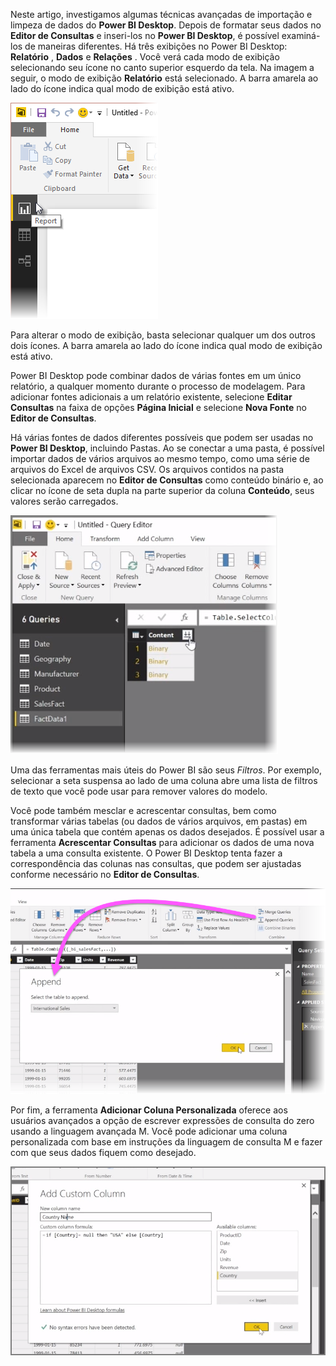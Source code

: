 Neste artigo, investigamos algumas técnicas avançadas de importação e limpeza de dados do **Power BI Desktop**. Depois de formatar seus dados no **Editor de Consultas** e inseri-los no **Power BI Desktop**, é possível examiná-los de maneiras diferentes. Há três exibições no Power BI Desktop: **Relatório** , **Dados** e **Relações** . Você verá cada modo de exibição selecionando seu ícone no canto superior esquerdo da tela. Na imagem a seguir, o modo de exibição **Relatório** está selecionado. A barra amarela ao lado do ícone indica qual modo de exibição está ativo.

![](media/1-4-advanced-data-sources-and-transformation/1-4_1.png)

Para alterar o modo de exibição, basta selecionar qualquer um dos outros dois ícones. A barra amarela ao lado do ícone indica qual modo de exibição está ativo.

Power BI Desktop pode combinar dados de várias fontes em um único relatório, a qualquer momento durante o processo de modelagem. Para adicionar fontes adicionais a um relatório existente, selecione **Editar Consultas** na faixa de opções **Página Inicial** e selecione **Nova Fonte** no **Editor de Consultas**.

Há várias fontes de dados diferentes possíveis que podem ser usadas no **Power BI Desktop**, incluindo Pastas. Ao se conectar a uma pasta, é possível importar dados de vários arquivos ao mesmo tempo, como uma série de arquivos do Excel de arquivos CSV. Os arquivos contidos na pasta selecionada aparecem no **Editor de Consultas** como conteúdo binário e, ao clicar no ícone de seta dupla na parte superior da coluna **Conteúdo**, seus valores serão carregados.

![](media/1-4-advanced-data-sources-and-transformation/1-4_2.png)

Uma das ferramentas mais úteis do Power BI são seus *Filtros*. Por exemplo, selecionar a seta suspensa ao lado de uma coluna abre uma lista de filtros de texto que você pode usar para remover valores do modelo.

Você pode também mesclar e acrescentar consultas, bem como transformar várias tabelas (ou dados de vários arquivos, em pastas) em uma única tabela que contém apenas os dados desejados. É possível usar a ferramenta **Acrescentar Consultas** para adicionar os dados de uma nova tabela a uma consulta existente. O Power BI Desktop tenta fazer a correspondência das colunas nas consultas, que podem ser ajustadas conforme necessário no **Editor de Consultas**.

![](media/1-4-advanced-data-sources-and-transformation/1-4_3.png)

Por fim, a ferramenta **Adicionar Coluna Personalizada** oferece aos usuários avançados a opção de escrever expressões de consulta do zero usando a linguagem avançada M. Você pode adicionar uma coluna personalizada com base em instruções da linguagem de consulta M e fazer com que seus dados fiquem como desejado.

![](media/1-4-advanced-data-sources-and-transformation/1-4_4.png)

